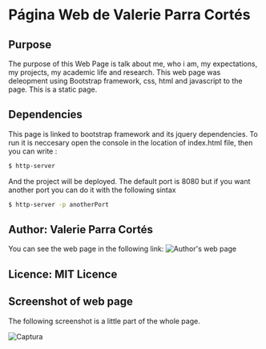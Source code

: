 # Página Web de Valerie Parra Cortés


## Purpose
The purpose of this Web Page is talk about me, who i am, my expectations, my projects, my academic life and research. This web page was deleopment using Bootstrap framework, css, html and javascript to the page. This is a static page. 

## Dependencies
This page is linked to bootstrap framework and its jquery dependencies. To run it is neccesary open the console in the location of index.html file, then you can write : 
``` sh
$ http-server
```
And the project will be deployed. The default port is 8080 but if you want another port you can do it with the following sintax
``` sh
$ http-server -p anotherPort
```
## Author: Valerie Parra Cortés
You can see the web page in the following link:
![Author's web page](/relative/path/to/img.jpg?raw=true "Optional Title")

## Licence: MIT Licence
## Screenshot of web page
The following screenshot is a little part of the whole page.

![Captura](https://user-images.githubusercontent.com/32238112/73623873-944f5380-460c-11ea-8ffd-541d1e601665.PNG)
